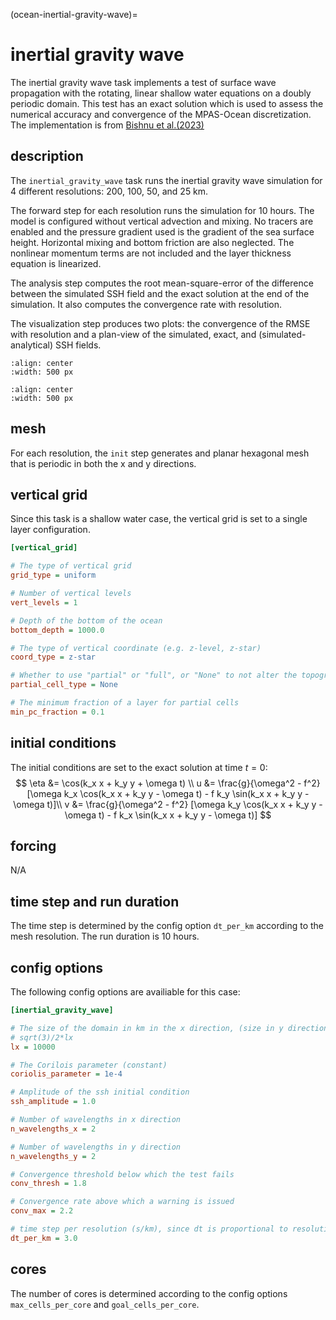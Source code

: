 (ocean-inertial-gravity-wave)=

# inertial gravity wave

The inertial gravity wave task implements a test of surface wave
propagation with the rotating, linear shallow water equations on a doubly
periodic domain. This test has an exact solution which is used to
assess the numerical accuracy and convergence of the MPAS-Ocean discretization.
The implementation is from
[Bishnu et al.(2023)](https://doi.org/10.22541/essoar.167100170.03833124/v1)

## description

The `inertial_gravity_wave` task runs the inertial gravity wave simulation for 4
different resolutions: 200, 100, 50, and 25 km.

The forward step for each resolution runs the simulation for 10 hours. The
model is configured without vertical advection and mixing. No tracers are enabled
and the pressure gradient used is the gradient of the sea surface height.
Horizontal mixing and bottom friction are also neglected. The nonlinear momentum
terms are not included and the layer thickness equation is linearized.

The analysis step computes the root mean-square-error of the difference between
the simulated SSH field and the exact solution at the end of the simulation. It
also computes the convergence rate with resolution.

The visualization step produces two plots: the convergence of the RMSE with
resolution and a plan-view of the simulated, exact, and (simulated-analytical)
SSH fields.

```{image} images/inertial_gravity_wave_comparison.png
:align: center
:width: 500 px
```

```{image} images/inertial_gravity_wave_convergence.png
:align: center
:width: 500 px
```

## mesh

For each resolution, the `init` step generates and planar hexagonal
mesh that is periodic in both the x and y directions.

## vertical grid

Since this task is a shallow water case, the vertical grid is set to a
single layer configuration.

```cfg
[vertical_grid]

# The type of vertical grid
grid_type = uniform

# Number of vertical levels
vert_levels = 1 

# Depth of the bottom of the ocean
bottom_depth = 1000.0

# The type of vertical coordinate (e.g. z-level, z-star)
coord_type = z-star

# Whether to use "partial" or "full", or "None" to not alter the topography
partial_cell_type = None

# The minimum fraction of a layer for partial cells
min_pc_fraction = 0.1
```

## initial conditions

The initial conditions are set to the exact solution at time $t=0$:
$$
\eta &= \cos(k_x x + k_y y + \omega t) \\
u &= \frac{g}{\omega^2 - f^2} [\omega k_x \cos(k_x x + k_y y - \omega t) - f k_y \sin(k_x x + k_y y - \omega t)]\\
v &= \frac{g}{\omega^2 - f^2} [\omega k_y \cos(k_x x + k_y y - \omega t) - f k_x \sin(k_x x + k_y y - \omega t)]
$$

## forcing

N/A

## time step and run duration

The time step is determined by the config option ``dt_per_km`` according to the
mesh resolution. The run duration is 10 hours.

## config options

The following config options are availiable for this case:

```cfg
[inertial_gravity_wave]

# The size of the domain in km in the x direction, (size in y direction =
# sqrt(3)/2*lx
lx = 10000

# The Corilois parameter (constant)
coriolis_parameter = 1e-4

# Amplitude of the ssh initial condition
ssh_amplitude = 1.0

# Number of wavelengths in x direction
n_wavelengths_x = 2

# Number of wavelengths in y direction
n_wavelengths_y = 2

# Convergence threshold below which the test fails
conv_thresh = 1.8

# Convergence rate above which a warning is issued
conv_max = 2.2

# time step per resolution (s/km), since dt is proportional to resolution
dt_per_km = 3.0

```

## cores

The number of cores is determined according to the config options
``max_cells_per_core`` and ``goal_cells_per_core``.
